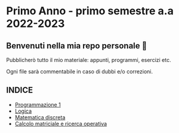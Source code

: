# Primo Anno - primo semestre a.a 2022-2023
## Benvenuti nella mia repo personale :sparkling_heart:

Pubblicherò tutto il mio materiale: appunti, programmi, esercizi etc.

Ogni file sarà commentabile in caso di dubbi e/o correzioni.

## INDICE
- [Programmazione 1](https://github.com/Corso-A-2022-2023/Elena/tree/main/Programmazione%201)
- [Logica](https://github.com/Corso-A-2022-2023/Elena/tree/main/Logica)
- [Matematica discreta](https://github.com/Corso-A-2022-2023/Elena/tree/main/Matematica%20Discreta)
- [Calcolo matriciale e ricerca operativa](https://github.com/Corso-A-2022-2023/Elena/tree/main/Programmazione%201)
